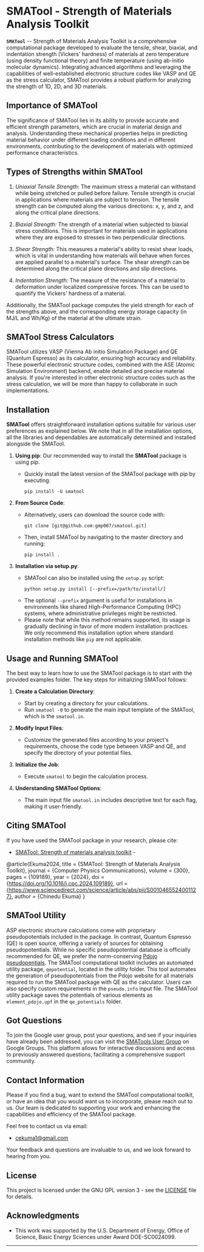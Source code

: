 # SMATool - Strength of Materials Analysis Toolkit 


**`SMATool`** -- Strength of Materials Analysis Toolkit is a comprehensive computational package developed to evaluate the tensile, shear, biaxial, and indentation strength (Vickers' hardness) of materials at zero temperature (using density functional theory) and finite temperature (using ab-initio molecular dynamics). Integrating advanced algorithms and leveraging the capabilities of well-established electronic structure codes like VASP and QE as the stress calculator, SMATool provides a robust platform for analyzing the strength of 1D, 2D, and 3D materials.

## Importance of SMATool
The significance of SMATool lies in its ability to provide accurate and efficient strength parameters, which are crucial in material design and analysis. Understanding these mechanical properties helps in predicting material behavior under different loading conditions and in different environments, contributing to the development of materials with optimized performance characteristics.

## Types of Strengths within SMATool
1. *Uniaxial Tensile Strength:* The maximum stress a material can withstand while being stretched or pulled before failure. Tensile strength is crucial in applications where materials are subject to tension. The tensile strength can be computed along the various directions: x, y, and z, and along the critical plane directions. 

2. *Biaxial Strength:* The strength of a material when subjected to biaxial stress conditions. This is important for materials used in applications where they are exposed to stresses in two perpendicular directions.

3. *Shear Strength:* This measures a material's ability to resist shear loads, which is vital in understanding how materials will behave when forces are applied parallel to a material's surface. The shear strength can be determined along the critical plane directions and slip directions. 


4. *Indentation Strength:* The measure of the resistance of a material to deformation under localized compressive forces. This can be used to quantify the Vickers' hardness of a material.

Additionally, the SMATool package computes the yield strength for each of the strengths above, and the corresponding energy storage capacity (in MJ/L and Wh/Kg) of the material at the ultimate strain. 

## SMATool Stress Calculators
SMATool utilizes VASP (Vienna Ab initio Simulation Package) and QE (Quantum Espresso) as its calculator, ensuring high accuracy and reliability. These powerful electronic structure codes, combined with the ASE (Atomic Simulation Environment) backend, enable detailed and precise material analysis. If you're interested in other electronic structure codes such as the stress calculation, we will be more than happy to collaborate in such implementations.


## Installation
**SMATool** offers straightforward installation options suitable for various user preferences as explained below. We note that in all the installation options, all the libraries and dependables are automatically determined and installed alongside the SMATool. 

1. **Using pip**: Our recommended way to install the **SMATool** package is using pip. 
   - Quickly install the latest version of the SMATool package with pip by executing: 
     ```
     pip install -U smatool
     ```

2. **From Source Code**:
   - Alternatively, users can download the source code with:
     ```
     git clone [git@github.com:gmp007/smatool.git]
     ```
   - Then, install SMATool by navigating to the master directory and running:
     ```
     pip install .
     ```

3. **Installation via setup.py**:
   - SMATool can also be installed using the `setup.py` script:
     ```
     python setup.py install [--prefix=/path/to/install/]
     ```
   - The optional `--prefix` argument is useful for installations in environments like shared High-Performance Computing (HPC) systems, where administrative privileges might be restricted.
   - Please note that while this method remains supported, its usage is gradually declining in favor of more modern installation practices. We only recommend this installation option where standard installation methods like `pip` are not applicable.
   
## Usage and Running SMATool

The best way to learn how to use the SMATool package is to start with the provided examples folder. The key steps for initializing SMATool follows:

1. **Create a Calculation Directory**:
   - Start by creating a directory for your calculations.
   - Run `smatool -0` to generate the main input template of the SMATool, which is the `smatool.in`.

2. **Modify Input Files**:
   - Customize the generated files according to your project's requirements, choose the code type between VASP and QE, and specify the directory of your potential files. 

3. **Initialize the Job**:
   - Execute `smatool` to begin the calculation process.

4. **Understanding SMATool Options**:
   - The main input file `smatool.in` includes descriptive text for each flag, making it user-friendly.

## Citing SMATool
If you have used the SMATool package in your research, please cite:
  - [SMATool: Strength of materials analysis toolkit](https://doi.org/10.1016/j.cpc.2024.109189) - 

@article{Ekuma2024,
  title = {SMATool: Strength of Materials Analysis Toolkit},
  journal = {Computer Physics Communications},
  volume = {300},
  pages = {109189},
  year = {2024},
  doi = {https://doi.org/10.1016/j.cpc.2024.109189},
  url = {https://www.sciencedirect.com/science/article/abs/pii/S0010465524001127},
  author = {Chinedu Ekuma}
}

## SMATool Utility
ASP electronic structure calculations come with proprietary pseudopotentials included in the package. In contrast, Quantum Espresso (QE) is open source, offering a variety of sources for obtaining pseudopotentials. While no specific pseudopotential database is officially recommended for QE, we prefer the norm-conserving [Pdojo pseudopentials](http://www.pseudo-dojo.org/). The SMATool computational toolkit includes an automated utility package, `qepotential`, located in the utility folder. This tool automates the generation of pseudopotentials from the Pdojo website for all materials required to run the SMATool package with QE as the calculator. Users can also specify custom requirements in the `pseudo.info` input file. The SMATool utility package saves the potentials of various elements as `element_pdojo.upf` in the `qe_potentials` folder.

## Got Questions
To join the Google user group, post your questions, and see if your inquiries have already been addressed, you can visit the [SMATools User Group](https://groups.google.com/g/smatools/) on Google Groups. This platform allows for interactive discussions and access to previously answered questions, facilitating a comprehensive support community.


## Contact Information
Please if you find a bug, want to extend the SMATool computational toolkit, or have an idea that you would want us to incorporate, please reach out to us. Our team is dedicated to supporting your work and enhancing the capabilities and efficiency of the SMATool package.

Feel free to contact us via email:
- [cekuma1@gmail.com](mailto:cekuma1@gmail.com)

Your feedback and questions are invaluable to us, and we look forward to hearing from you.

## License

This project is licensed under the GNU GPL version 3 - see the [LICENSE](LICENSE) file for details.

## Acknowledgments

- This work was supported by the U.S. Department of Energy, Office of Science, Basic Energy Sciences under Award DOE-SC0024099.

---

